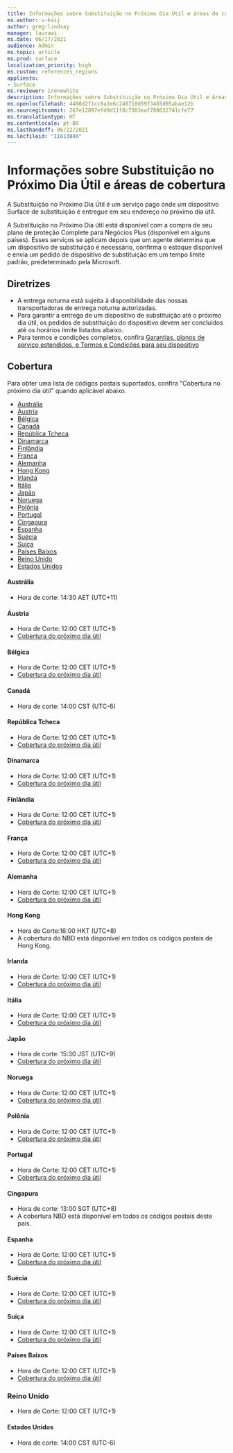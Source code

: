 ```yaml
---
title: Informações sobre Substituição no Próximo Dia Útil e áreas de cobertura
ms.author: v-kaij
author: greg-lindsay
manager: laurawi
ms.date: 06/17/2021
audience: Admin
ms.topic: article
ms.prod: surface
localization_priority: high
ms.custom: references_regions
appliesto:
- Surface
ms.reviewer: irenewhite
description: Informações sobre Substituição no Próximo Dia Útil e Áreas de Cobertura.
ms.openlocfilehash: 4488d2f1cc8a3e6c240710d59f3465d05abae12b
ms.sourcegitcommit: 267e12897efd9d11f8c7303eaf780632741cfe77
ms.translationtype: HT
ms.contentlocale: pt-BR
ms.lasthandoff: 06/22/2021
ms.locfileid: "11613840"
---
```

# <a name="next-business-day-replacement-information--coverage-areas"></a>Informações sobre Substituição no Próximo Dia Útil e áreas de cobertura

A Substituição no Próximo Dia Útil é um serviço pago onde um dispositivo Surface de substituição é entregue em seu endereço no próximo dia útil. 

A Substituição no Próximo Dia útil está disponível com a compra de seu plano de proteção Complete para Negócios Plus (disponível em alguns países). Esses serviços se aplicam depois que um agente determina que um dispositivo de substituição é necessário, confirma o estoque disponível e envia um pedido de dispositivo de substituição em um tempo limite padrão, predeterminado pela Microsoft. 

## <a name="guidelines"></a>Diretrizes

- A entrega noturna está sujeita à disponibilidade das nossas transportadoras de entrega noturna autorizadas.
- Para garantir a entrega de um dispositivo de substituição até o próximo dia útil, os pedidos de substituição do dispositivo devem ser concluídos até os horários limite listados abaixo.
- Para termos e condições completos, confira [Garantias, planos de serviço estendidos, e Termos e Condições para seu dispositivo ](https://support.microsoft.com/topic/warranties-extended-service-plans-and-terms-conditions-for-your-device-eedf7a23-84a7-1a47-480b-0e10503eedf5)

## <a name="coverage"></a>Cobertura

Para obter uma lista de códigos postais suportados, confira "Cobertura no próximo dia útil" quando aplicável abaixo. 

- [Austrália](#australia)
- [Áustria](#austria)
- [Bélgica](#belgium)
- [Canadá](#canada)
- [República Tcheca](#czech-republic)
- [Dinamarca](#denmark)
- [Finlândia](#finland)
- [França](#france)
- [Alemanha](#germany)
- [Hong Kong](#hong-kong)
- [Irlanda](#ireland)
- [Itália](#italy)
- [Japão](#japan)
- [Noruega](#norway)
- [Polônia](#poland)
- [Portugal](#portugal)
- [Cingapura](#singapore)
- [Espanha](#spain)
- [Suécia](#sweden)
- [Suíça](#switzerland)
- [Países Baixos](#the-netherlands)
- [Reino Unido](#united-kingdom)
- [Estados Unidos](#united-states)


#### <a name="australia"></a>Austrália

- Hora de corte: 14:30 AET (UTC+11)

#### <a name="austria"></a>Áustria

- Hora de Corte: 12:00 CET (UTC+1)
- [Cobertura do próximo dia útil](https://download.microsoft.com/download/5/7/5/575447e3-70c1-468b-a714-22d3cded7a6e/NBD%20Coverage%20-%20Austria%20Post%20Codes%20030321.xlsx)

#### <a name="belgium"></a>Bélgica

- Hora de Corte: 12:00 CET (UTC+1)
- [Cobertura do próximo dia útil](https://download.microsoft.com/download/f/b/9/fb95d99c-1403-4ecf-bbde-0bab2af2c2ce/NBD%20Coverage%20-%20Belgium%20Post%20Codes%20030321.xlsx)

#### <a name="canada"></a>Canadá

- Hora de corte: 14:00 CST (UTC-6)

#### <a name="czech-republic"></a>República Tcheca

- Hora de Corte: 12:00 CET (UTC+1)
- [Cobertura do próximo dia útil](https://download.microsoft.com/download/9/2/6/926014cb-38b2-4270-b841-d3dc56f6e341/NBD%20Coverage%20-%20Czech%20Republic%20Post%20Codes%20042821.xlsx)

#### <a name="denmark"></a>Dinamarca 

- Hora de Corte: 12:00 CET (UTC+1) 
- [Cobertura do próximo dia útil](https://download.microsoft.com/download/9/e/6/9e6b4db6-b9f6-412e-a296-a10b5bc6e591/NBD%20Coverage%20-%20Denmark%20Post%20Codes%20030321.xlsx)

#### <a name="finland"></a>Finlândia

- Hora de Corte: 12:00 CET (UTC+1)
- [Cobertura do próximo dia útil](https://download.microsoft.com/download/b/d/d/bddd01a3-6f8e-4bd2-9549-4dbf0a5aee86/NBD%20Coverage%20-%20Finland%20Post%20Codes%20030321.xlsx)

#### <a name="france"></a>França

- Hora de Corte: 12:00 CET (UTC+1)
- [Cobertura do próximo dia útil](https://download.microsoft.com/download/7/b/0/7b0fa1bb-4c75-474a-83be-6d55e0fa719f/NBD%20Coverage%20-%20France%20Postal%20Codes%20042821.xlsx)

#### <a name="germany"></a>Alemanha

- Hora de Corte: 12:00 CET (UTC+1)
- [Cobertura do próximo dia útil](https://download.microsoft.com/download/d/4/f/d4f6c11f-ada2-4400-b502-2e722644427b/NBD%20Coverage%20-%20Germany%20Post%20Codes%20042821.xlsx)

#### <a name="hong-kong"></a>Hong Kong

- Hora de Corte:16:00 HKT (UTC+8) 
- A cobertura do NBD está disponível em todos os códigos postais de Hong Kong.

#### <a name="ireland"></a>Irlanda

- Hora de Corte: 12:00 CET (UTC+1)
- [Cobertura do próximo dia útil](https://download.microsoft.com/download/d/6/f/d6f05276-3657-49d3-8871-a2e445b686ef/NBD%20Coverage%20-%20Ireland%20Post%20Codes%20030321.xlsx)

#### <a name="italy"></a>Itália

- Hora de Corte: 12:00 CET (UTC+1)
- [Cobertura do próximo dia útil](https://download.microsoft.com/download/6/9/a/69a57c96-f4ce-4f93-a99a-2469ed737351/NBD%20Coverage%20-%20Italy%20Post%20Codes%20030321.xlsx)

#### <a name="japan"></a>Japão

- Hora de corte: 15:30 JST (UTC+9)
- [Cobertura do próximo dia útil](https://download.microsoft.com/download/c/7/8/c781a035-19f7-4563-9dd9-e8c5f3713342/NBD%20Coverage%20-%20Japan%20Post%20Codes%20060121.xlsx)

#### <a name="norway"></a>Noruega

- Hora de Corte: 12:00 CET (UTC+1)
- [Cobertura do próximo dia útil](https://download.microsoft.com/download/2/8/0/2803e50f-b7fb-431a-9eb9-efba7fb32260/NBD%20Coverage%20-%20Norway%20Post%20Codes%20032521.xlsx)

#### <a name="poland"></a>Polônia

- Hora de Corte: 12:00 CET (UTC+1)
- [Cobertura do próximo dia útil](https://download.microsoft.com/download/f/e/8/fe8b9b43-5f72-4cf1-971d-78dd46f8ea1c/NBD%20Coverage%20-%20Poland%20Post%20Codes%20042821.xlsx
)

#### <a name="portugal"></a>Portugal

- Hora de Corte: 12:00 CET (UTC+1)
- [Cobertura do próximo dia útil](https://download.microsoft.com/download/5/1/4/5146ceeb-651c-4b10-afeb-ea1abb733e33/NBD%20Coverage%20-%20Portugal%20Post%20Codes%20030321.xlsx)

#### <a name="singapore"></a>Cingapura

- Hora de corte: 13:00 SGT (UTC+8)
- A cobertura NBD está disponível em todos os códigos postais deste país.

#### <a name="spain"></a>Espanha

- Hora de Corte: 12:00 CET (UTC+1)
- [Cobertura do próximo dia útil](https://download.microsoft.com/download/6/1/d/61da1e35-e17e-4a67-ab81-27cf7a21f91b/NBD%20Coverage-%20Spain%20Post%20Codes%20030321.xlsx)

#### <a name="sweden"></a>Suécia

- Hora de Corte: 12:00 CET (UTC+1)
- [Cobertura do próximo dia útil](https://download.microsoft.com/download/3/c/8/3c8a0591-2ee9-4742-835f-86b8c79b986f/NBD%20Coverage%20-%20Sweden%20Post%20Codes%20030321.xlsx)

#### <a name="switzerland"></a>Suíça

- Hora de Corte: 12:00 CET (UTC+1)
- [Cobertura do próximo dia útil](https://download.microsoft.com/download/e/6/9/e69789ca-4617-4b23-afb2-09529f320de3/NBD%20Coverage%20-%20Switzerland%20Post%20Codes%20030321%20update.xlsx)

#### <a name="the-netherlands"></a>Países Baixos

- Hora de Corte: 12:00 CET (UTC+1)
- [Cobertura do próximo dia útil](https://download.microsoft.com/download/6/3/f/63f2ff4c-3b8f-465e-9498-0878f7ba70f3/NBD%20Coverage%20-%20Netherlands%20Post%20Codes%20042821.xlsx)

### <a name="united-kingdom"></a>Reino Unido

- Hora de Corte: 12:00 CET (UTC+1)

#### <a name="united-states"></a>Estados Unidos 

- Hora de corte: 14:00 CST (UTC-6)
